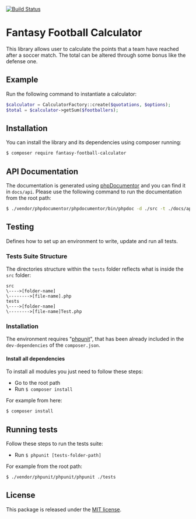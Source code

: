 [![Build Status](https://travis-ci.org/astronati/fantasy-football-calculator.svg?branch=master)](https://travis-ci.org/astronati/calculator)

# Fantasy Football Calculator
This library allows user to calculate the points that a team have reached after a soccer match. The total can be
altered through some bonus like the defense one.

## Example
Run the following command to instantiate a calculator:
```php
$calculator = CalculatorFactory::create($quotations, $options);
$total = $calculator->getSum($footballers);
```

## Installation
You can install the library and its dependencies using composer running:
```sh
$ composer require fantasy-football-calculator
```

## API Documentation
The documentation is generated using [phpDocumentor](http://www.phpdoc.org/) and you can find it in `docs/api`.
Please use the following command to run the documentation from the root path:
```sh
$ ./vendor/phpdocumentor/phpdocumentor/bin/phpdoc -d ./src -t ./docs/api
```

## Testing
Defines how to set up an environment to write, update and run all tests.

### Tests Suite Structure
The directories structure within the `tests` folder reflects what is inside the `src` folder:
```
src
\---->[folder-name]
\-------->[file-name].php
tests
\---->[folder-name]
\-------->[file-name]Test.php
```

### Installation
The environment requires "[phpunit](https://phpunit.de/)", that has been already included in the `dev-dependencies` of
the `composer.json`.

#### Install all dependencies
To install all modules you just need to follow these steps:

- Go to the root path
- Run `$ composer install`

For example from here:
```sh
$ composer install
```

## Running tests
Follow these steps to run the tests suite:

- Run `$ phpunit [tests-folder-path]`

For example from the root path:
```sh
$ ./vendor/phpunit/phpunit/phpunit ./tests
```

## License
This package is released under the [MIT license](LICENSE.md).
